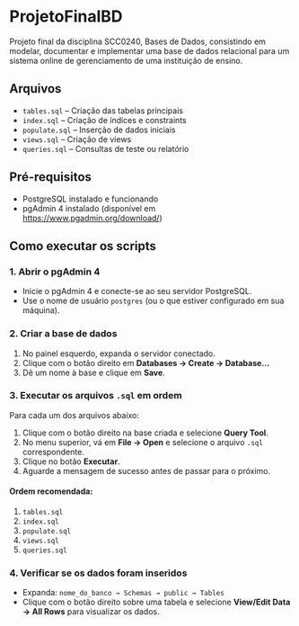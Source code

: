 # ProjetoFinalBD
Projeto final da disciplina SCC0240, Bases de Dados, consistindo em modelar, documentar e implementar uma base de dados relacional para um sistema online de gerenciamento de uma instituição de ensino.

## Arquivos

- `tables.sql` – Criação das tabelas principais
- `index.sql` – Criação de índices e constraints
- `populate.sql` – Inserção de dados iniciais
- `views.sql` – Criação de views
- `queries.sql` – Consultas de teste ou relatório

## Pré-requisitos

- PostgreSQL instalado e funcionando
- pgAdmin 4 instalado (disponível em https://www.pgadmin.org/download/)

## Como executar os scripts

### 1. Abrir o pgAdmin 4
- Inicie o pgAdmin 4 e conecte-se ao seu servidor PostgreSQL.
- Use o nome de usuário `postgres` (ou o que estiver configurado em sua máquina).

### 2. Criar a base de dados
1. No painel esquerdo, expanda o servidor conectado.
2. Clique com o botão direito em **Databases → Create → Database...**
3. Dê um nome à base e clique em **Save**.

### 3. Executar os arquivos `.sql` em ordem

Para cada um dos arquivos abaixo:

1. Clique com o botão direito na base criada e selecione **Query Tool**.
2. No menu superior, vá em **File → Open** e selecione o arquivo `.sql` correspondente.
3. Clique no botão **Executar**.
4. Aguarde a mensagem de sucesso antes de passar para o próximo.

#### Ordem recomendada:

1. `tables.sql`
2. `index.sql`
3. `populate.sql`
4. `views.sql`
5. `queries.sql`

### 4. Verificar se os dados foram inseridos
- Expanda: `nome_do_banco → Schemas → public → Tables`  
- Clique com o botão direito sobre uma tabela e selecione **View/Edit Data → All Rows** para visualizar os dados.
